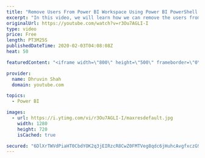 ```yaml
---
title: "Remove Users From Power BI Workspace Using Power BI PowerShell | Power BI and PowerShell"
excerpt: "In this video, we will learn how we can remove the users from the Power BI Workspace using Windows PowerShell.   Power BI PowerShell provides us with the flexibility to remove user permission from the specific Workspace. In this video, we will learn how we can remove the user using the PowerShell Script."
originalUrl: https://youtube.com/watch?v=r3Ou7AGLI-I
type: video
price: Free
length: PT3M25S
publishedDateTime: 2020-02-03T04:08:08Z
heat: 50

featuredContent: "<iframe width=\"800\" height=\"500\" frameborder=\"0\" src=\"https://www.youtube.com/embed/r3Ou7AGLI-I\" allow=\"accelerometer; autoplay; encrypted-media; gyroscope; picture-in-picture\" allowfullscreen></iframe>"

provider:
  name: Dhruvin Shah
  domain: youtube.com

topics:
  - Power BI

images:
  - url: https://i.ytimg.com/vi/r3Ou7AGLI-I/maxresdefault.jpg
    width: 1280
    height: 720
    isCached: true

secured: "6DlXrTWVdPiaHT0CbdYOK2q3jEIRzcR8CwZ0FMTVeg8qdc6jHuhcAvgfxczG9elHoyG1vBk/F9l+ZOEdo4bGZFzdU26Z0XIipEeoDMTEgLNUUQo15DgX/Z5NueCmnYKFvVQFvB1c2v4RyHTsfHwIN3pIXerh6J+4CsQgcvi4MeUETd5vYUvY/VuwZMDem0x6BYPqo3Sf8bZtFVGWDTGXDm2howWRu5hun6B6BstO4bN1AuofZFBMctTNM2M6N/kZ9huyu3l6J5WYYyjrRcnWANHouecG2ADU/UQUn5GJwN7Kg1/zhp8Y1y/qSCufMwfA5sGfhJBTpfm7LvtOnf9bsS7NLEENlJb7q0RO9OJBZf8b90HLjh6qQ9HLl+u9qOyk1hcsYdqgYgpq+ggrpRB86X6NMMpMuOno+HkShtsvfwc=;YsMpxmhUhLw2v4ImDd8iJg=="
---
```


